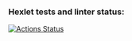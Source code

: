 ### Hexlet tests and linter status:
[![Actions Status](https://github.com/VilerIT/layout-designer-project-lvl3/workflows/hexlet-check/badge.svg)](https://github.com/VilerIT/layout-designer-project-lvl3/actions)